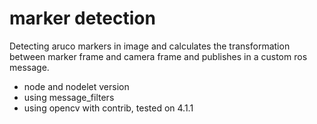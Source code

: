 # marker detection

Detecting aruco markers in image and calculates the transformation between marker frame and camera frame and publishes in a custom ros message.

*  node and nodelet version
*  using message_filters
*  using opencv with contrib, tested on 4.1.1
